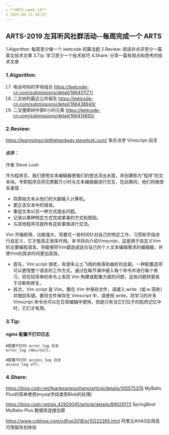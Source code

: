 ```yaml
---
> **ARTS-week-14**
> 2021-04-11 20:37
---
```



## ARTS-2019 左耳听风社群活动--每周完成一个 ARTS
1.Algorithm: 每周至少做一个 leetcode 的算法题
2.Review: 阅读并点评至少一篇英文技术文章
3.Tip: 学习至少一个技术技巧
4.Share: 分享一篇有观点和思考的技术文章

### 1.Algorithm:

17. 电话号码的字母组合 https://leetcode-cn.com/submissions/detail/166451177/
236. 二叉树的最近公共祖先 https://leetcode-cn.com/submissions/detail/166438949/
230. 二叉搜索树中第K小的元素 https://leetcode-cn.com/submissions/detail/166414655/

### 2.Review:

https://learnvimscriptthehardway.stevelosh.com/
笨办法学 Vimscript-前言
        

#### 点评：

作者 Steve Losh 

作为程序员，我们使用文本编辑器使我们的想法浮出水面，并创建称为“程序”的文本块。专职程序员将花费数万小时与文本编辑器进行交互，在此期间，他们将做很多事情：
- 将原始文本从他们的大脑输入计算机。
- 更正该文本中的错误。
- 重组文本以另一种方式提出问题。
- 记录以某种特定方式完成某事的方式和原因。
- 与其他程序员就所有这些事情进行交流。

Vim 开箱即用，功能强大，但要花一些时间针对自己的特定工作，习惯和手指进行自定义，它才能真正发挥作用。本书将向介绍Vimscript，这是用于自定义Vim的主要编程语言。将能够将Vim塑造成适合自己的个人文本编辑需求的编辑器，并使Vim的其余时间更加高效。
- 首先，Vim script 很老，有很多尘土飞扬的角落和曲折的走廊。一种配置选项可以更改整个语言的工作方式。通过在每节课中键入每个命令并进行每个练习，将在较简单的命令上发现 Vim 构建或配置方面的问题，这些问题将更易于诊断和修复。
- 其次，Vim script 是 Vim。要在 Vim 中保存文件，请键入:write（或:w 简称）并按回车键。要将文件保存在 Vimscript 中，请使用 write。将学习的许多 Vimscript 命令也可以在日常编辑中使用，但是只有当它们位于的肌肉记忆中时，它们才有用。


### 3.Tip:

#### nginx 配置不打印日志

```shell
#配置不打印 error_log 日志
error_log /dev/null;

#配置不打印 access_log 日志
access_log off;
```


### 4.Share:

https://blog.csdn.net/fearlessnesszhang/article/details/105575376
MyBatis Plus的简单使用(mysql字段类型Blob的处理)

https://blog.csdn.net/qq_42920045/article/details/89029173
SpringBoot MyBatis-Plus 数据库连接加密

https://www.cnblogs.com/cdfive2018/p/10222395.html
阿里云AHAS应用高可用服务初体验